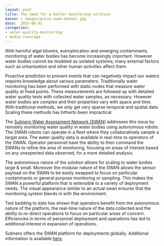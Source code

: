 ```yaml
---
layout: post
title: The need for a better monitoring solution
banner : images/pulse-swan-banner.jpg
date:  2015-08-01
categories:
- water-quality-monitoring
- media coverage
---
```


With harmful algal blooms, eutrophication and emerging contaminants, monitoring of water bodies has become increasingly important. However water bodies cannot be modeled as isolated systems; many external factors such as urbanisation and other human activities affect them.

Proactive prediction to prevent events that can negatively impact our waters requires knowledge about various parameters. Traditionally water monitoring has been performed with static nodes that measure water quality at fixed points. These measurements are followed up with detailed water quality tests with collected water samples, as necessary. However water bodies are complex and their properties vary with space and time. With traditional methods, we only get very sparse temporal and spatial data. Scaling these methods has hitherto been impractical.

The [Subnero Water Assessment Network (SWAN)]({{site.baseurl}}/products/swan) addresses this issue by remotely monitoring water quality in water bodies using autonomous robots. The SWAN robots can operate in a fleet where they collaboratively sample a target area. The water quality data is available in real-time to operators of the SWAN. Operator personnel have the ability to then command the SWANs to refine the area of monitoring, focusing on areas of interest based on any unexpected data observed, for a more detailed analysis.

The autonomous nature of the solution allows for scaling to water bodies large &amp; small. Moreover the modular nature of the SWAN allows the sensor payload on the SWAN to be easily swapped to focus on particular contaminants or general purpose monitoring or sampling. This makes the SWAN a powerful platform that is extensible to a variety of deployment needs. The visual appearance similar to an actual swan ensures that the monitoring system blends in with the environment.

Test bedding to date has shown that operators benefit from the autonomous nature of the platform, the real-time nature of the data collected and the ability to re-direct operations to focus on particular areas of concern. Efficiencies in terms of personnel deployment and operations has led to additional interest in expansion of operations.


Subnero offers the SWAN platform for deployments globally. Additional information is available [here]({{site.baseurl}}/products/swan).
